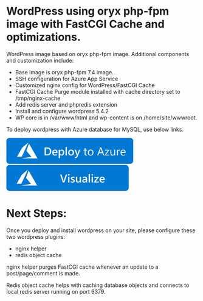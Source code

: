 # WordPress using oryx php-fpm image with FastCGI Cache and optimizations.

WordPress image based on oryx php-fpm image. Additional components and customization include:

- Base image is oryx php-fpm 7.4 image.
- SSH configuration for Azure App Service
- Customized nginx config for WordPress/FastCGI Cache
- FastCGI Cache Purge module installed with cache directory set to /tmp/nginx-cache
- Add redis server and phpredis extension
- Install and configure wordpress 5.4.2
- WP core is in /var/www/html and wp-content is on /home/site/wwwroot.

To deploy wordpress with Azure database for MySQL, use below links.

[![Deploy To Azure](https://raw.githubusercontent.com/Azure/azure-quickstart-templates/master/1-CONTRIBUTION-GUIDE/images/deploytoazure.svg?sanitize=true)](https://portal.azure.com/#create/Microsoft.Template/uri/https%3A%2F%2Fraw.githubusercontent.com%2Fsureddy1%2F101-azure-app-service-linux-wordpress%2Fmaster%2Fazuredeploy.json)
[![Visualize](https://raw.githubusercontent.com/Azure/azure-quickstart-templates/master/1-CONTRIBUTION-GUIDE/images/visualizebutton.svg?sanitize=true)](http://armviz.io/#/?load=https%3A%2F%2Fraw.githubusercontent.com%2Fsureddy1%2F101-azure-app-service-linux-wordpress%2Fmaster%2Fazuredeploy.json)

# Next Steps:

Once you deploy and install wordpress on your site, please configure these two wordpress plugins: 

- nginx helper
- redis object cache

nginx helper purges FastCGI cache whenever an update to a post/page/comment is made.

Redis object cache helps with caching database objects and connects to local redis server running on port 6379.
